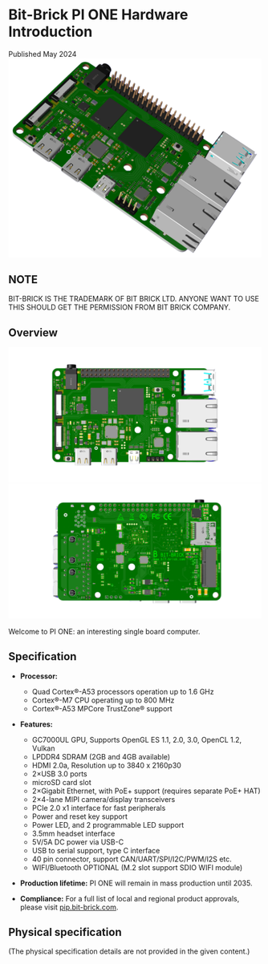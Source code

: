 # Bit-Brick PI ONE Hardware Introduction

Published May 2024
![](image/bevel.jpg)

## NOTE

BIT-BRICK IS THE TRADEMARK OF BIT BRICK LTD. ANYONE WANT TO USE THIS SHOULD GET THE PERMISSION FROM BIT BRICK COMPANY.

## Overview
![](image/front.jpg)
![](image/back.jpg)

Welcome to PI ONE: an interesting single board computer.

## Specification

- **Processor:**
  - Quad Cortex®-A53 processors operation up to 1.6 GHz
  - Cortex®-M7 CPU operating up to 800 MHz
  - Cortex®-A53 MPCore TrustZone® support

- **Features:**
  - GC7000UL GPU, Supports OpenGL ES 1.1, 2.0, 3.0, OpenCL 1.2, Vulkan
  - LPDDR4 SDRAM (2GB and 4GB available)
  - HDMI 2.0a, Resolution up to 3840 x 2160p30
  - 2×USB 3.0 ports
  - microSD card slot
  - 2×Gigabit Ethernet, with PoE+ support (requires separate PoE+ HAT)
  - 2×4-lane MIPI camera/display transceivers
  - PCIe 2.0 x1 interface for fast peripherals
  - Power and reset key support
  - Power LED, and 2 programmable LED support
  - 3.5mm headset interface
  - 5V/5A DC power via USB-C
  - USB to serial support, type C interface
  - 40 pin connector, support CAN/UART/SPI/I2C/PWM/I2S etc.
  - WIFI/Bluetooth OPTIONAL (M.2 slot support SDIO WIFI module)

- **Production lifetime:** PI ONE will remain in mass production until 2035.

- **Compliance:** For a full list of local and regional product approvals, please visit [pip.bit-brick.com](http://pip.bit-brick.com).

## Physical specification

(The physical specification details are not provided in the given content.)